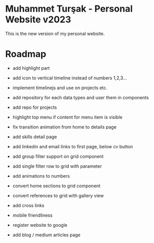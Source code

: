 # Muhammet Turşak - Personal Website v2023

This is the new version of my personal website.

# Roadmap
* add highlight part
* add icon to vertical timeline instead of numbers 1,2,3...
* implement timelinejs and use on projects etc.
* add repository for each data types and user them in components
* add repo for projects
* highlight top menu if content for menu item is visible
* fix transition animation from home to details page
* add skills detail page
* add linkedin and email links to first page, below cv button
* add group filter support on grid component
* add single filter row to grid with parameter
* add animations to numbers
* convert home sections to grid component
* convert references to grid with gallery view
* add cross links
* mobile friendliness

* register website to google
* add blog / medium articles page

